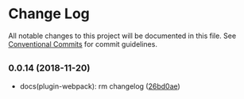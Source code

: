 # Change Log

All notable changes to this project will be documented in this file.
See [Conventional Commits](https://conventionalcommits.org) for commit guidelines.

## <small>0.0.14 (2018-11-20)</small>

* docs(plugin-webpack): rm changelog ([26bd0ae](https://github.com/BarryYan/nsp/commit/26bd0ae))
